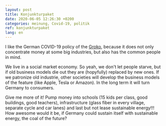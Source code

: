 ```yaml
---
layout: post
title: Konjunkturpaket
date: 2020-06-05 12:26:30 +0200
categories: meinung, Covid-19, politik
ref: konjunkturpaket
lang: en
---
```


I like the German COVID-19 policy of the
[Groko](https://de.wikipedia.org/wiki/Gro%C3%9Fe_Koalition#GroKo), because it
does not only concentrate money at some big industries, but also has the common
people in mind.

We live in a social market economy. So yeah, we don't let people starve, but if
old business models die out they are (hopyfully) replaced by new ones. If we
patronize old industrie, other societies will develop the business models of the
feature (like Apple, Tesla or Amazon). In the long term it will turn Germany to
consumers.

Give me more of it! Pump money into schools (15 kids per class, good buildings,
good teachers), infrastructure (glass fiber in every village, separate cycle and
car lanes) and last but not lease sustainable energy!!! How awesome would it be,
if Germany could sustain itself with sustainable energy, the coal of the future?
